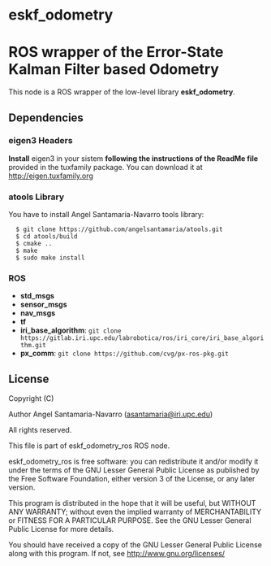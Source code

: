 # eskf_odometry

# ROS wrapper of the Error-State Kalman Filter based Odometry


This node is a ROS wrapper of the low-level library **eskf_odometry**.

## Dependencies

### eigen3 Headers

**Install** eigen3 in your sistem **following the instructions of the ReadMe file** provided in the tuxfamily package.
You can download it at http://eigen.tuxfamily.org

### atools Library

You have to install Angel Santamaria-Navarro tools library:

```
  $ git clone https://github.com/angelsantamaria/atools.git
  $ cd atools/build
  $ cmake ..
  $ make
  $ sudo make install
```

### ROS

  * **std_msgs**
  * **sensor_msgs**
  * **nav_msgs**
  * **tf**
  * **iri_base_algorithm**: ``` git clone https://gitlab.iri.upc.edu/labrobotica/ros/iri_core/iri_base_algorithm.git ```
  * **px_comm**: ```git clone https://github.com/cvg/px-ros-pkg.git```

## License

Copyright (C) 

Author Angel Santamaria-Navarro (asantamaria@iri.upc.edu)

All rights reserved.

This file is part of eskf_odometry_ros ROS node.

eskf_odometry_ros is free software: you can redistribute it and/or modify
it under the terms of the GNU Lesser General Public License as published by
the Free Software Foundation, either version 3 of the License, or any later version.

This program is distributed in the hope that it will be useful,
but WITHOUT ANY WARRANTY; without even the implied warranty of
MERCHANTABILITY or FITNESS FOR A PARTICULAR PURPOSE.  See the
GNU Lesser General Public License for more details.

You should have received a copy of the GNU Lesser General Public License
along with this program.  If not, see <http://www.gnu.org/licenses/>